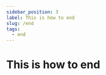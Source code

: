 ```yaml
---
sidebar_position: 3
label: This is how to end
slug: /end
tags:
  - end
---
```

# This is how to end
